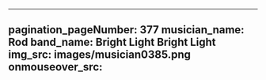 ------
pagination_pageNumber: 377
musician_name: Rod
band_name: Bright Light Bright Light
img_src: images/musician0385.png
onmouseover_src: 
------